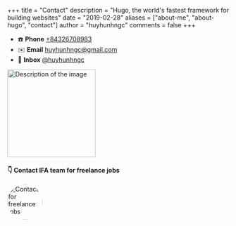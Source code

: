 +++
title = "Contact"
description = "Hugo, the world's fastest framework for building websites"
date = "2019-02-28"
aliases = ["about-me", "about-hugo", "contact"]
author = "huyhunhngc"
comments = false
+++

- ☎️ **Phone** [+84326708983](tel:+84326708983)  
- ✉️ **Email** [huyhunhngc@gmail.com](mailto:huyhunhngc@gmail.com)  
- 💬 **Inbox** [@huyhunhngc](https://t.me/huyhunhngc)  

<img src="../scan-me-qr.svg" alt="Description of the image" width="200" height="200"/>

#### 👇 Contact IFA team for freelance jobs

<a href="https://ifa-ap-01.github.io/porfolio/" rel="nofollow">
    <img src="https://ifa-ap-01.github.io/porfolio/_next/static/media/ifaLogo.ed41333c.png" alt="Contact for freelance jobs" data-canonical-src="https://img.shields.io/badge/my_cv-%23E4405F.svg?&amp;style=for-the-badge" style="border-radius: 50%; width: 80px; height: 80px;">
</a>
